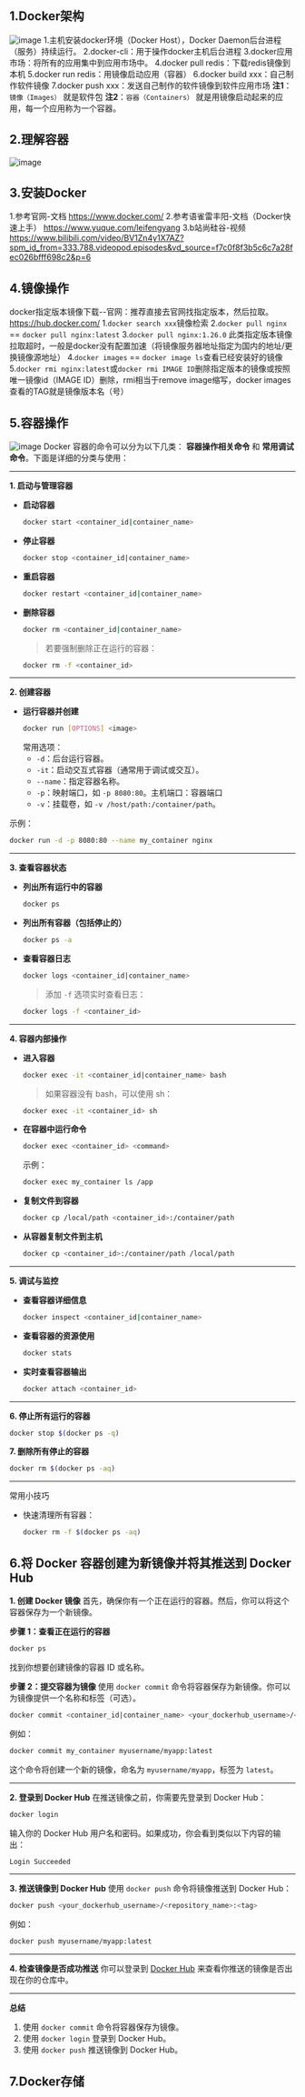 ## 1.Docker架构
![image](https://github.com/user-attachments/assets/88250f5c-48e0-4fdf-b181-90e679e5e5dc)
1.主机安装docker环境（Docker Host），Docker Daemon后台进程（服务）持续运行。
2.docker-cli：用于操作docker主机后台进程
3.docker应用市场：将所有的应用集中到应用市场中。
4.docker pull redis：下载redis镜像到本机
5.docker run redis：用镜像启动应用（容器）
6.docker build xxx：自己制作软件镜像
7.docker push xxx：发送自己制作的软件镜像到软件应用市场
**注1**：`镜像（Images）` 就是软件包
**注2**：`容器（Containers）` 就是用镜像启动起来的应用，每一个应用称为一个容器。
## 2.理解容器
![image](https://github.com/user-attachments/assets/494dc180-1924-4f4d-98c0-ae92240baa5c)
## 3.安装Docker
1.参考官网-文档
https://www.docker.com/
2.参考语雀雷丰阳-文档（Docker快速上手）
https://www.yuque.com/leifengyang
3.b站尚硅谷-视频
https://www.bilibili.com/video/BV1Zn4y1X7AZ?spm_id_from=333.788.videopod.episodes&vd_source=f7c0f8f3b5c6c7a28fec026bfff698c2&p=6
## 4.镜像操作
docker指定版本镜像下载--官网：推荐直接去官网找指定版本，然后拉取。
https://hub.docker.com/
1.`docker search xxx`镜像检索
2.`docker pull nginx` == `docker pull nginx:latest`
3.`docker pull nginx:1.26.0`   此类指定版本镜像拉取超时，一般是docker没有配置加速（将镜像服务器地址指定为国内的地址/更换镜像源地址）
4.`docker images` == `docker image ls`查看已经安装好的镜像
5.`docker rmi nginx:latest`或`docker rmi IMAGE ID`删除指定版本的镜像或按照唯一镜像id（IMAGE ID）删除，rmi相当于remove image缩写，docker images 查看的TAG就是镜像版本名（号）
## 5.容器操作
![image](https://github.com/user-attachments/assets/dc55ade2-e433-460b-882c-db8f5255ad02)
Docker 容器的命令可以分为以下几类： **容器操作相关命令** 和 **常用调试命令**。下面是详细的分类与使用：

---

**1. 启动与管理容器**
- **启动容器**
  ```bash
  docker start <container_id|container_name>
  ```
- **停止容器**
  ```bash
  docker stop <container_id|container_name>
  ```
- **重启容器**
  ```bash
  docker restart <container_id|container_name>
  ```
- **删除容器**
  ```bash
  docker rm <container_id|container_name>
  ```
  > 若要强制删除正在运行的容器：
  ```bash
  docker rm -f <container_id>
  ```

---

 **2. 创建容器**
- **运行容器并创建**
  ```bash
  docker run [OPTIONS] <image>
  ```
  常用选项：
  - `-d`：后台运行容器。
  - `-it`：启动交互式容器（通常用于调试或交互）。
  - `--name`：指定容器名称。
  - `-p`：映射端口，如 `-p 8080:80`。主机端口：容器端口
  - `-v`：挂载卷，如 `-v /host/path:/container/path`。

示例：
```bash
docker run -d -p 8080:80 --name my_container nginx
```

---

 **3. 查看容器状态**
- **列出所有运行中的容器**
  ```bash
  docker ps
  ```
- **列出所有容器（包括停止的）**
  ```bash
  docker ps -a
  ```
- **查看容器日志**
  ```bash
  docker logs <container_id|container_name>
  ```
  > 添加 `-f` 选项实时查看日志：
  ```bash
  docker logs -f <container_id>
  ```

---

 **4. 容器内部操作**
- **进入容器**
  ```bash
  docker exec -it <container_id|container_name> bash
  ```
  > 如果容器没有 bash，可以使用 sh：
  ```bash
  docker exec -it <container_id> sh
  ```

- **在容器中运行命令**
  ```bash
  docker exec <container_id> <command>
  ```
  示例：
  ```bash
  docker exec my_container ls /app
  ```

- **复制文件到容器**
  ```bash
  docker cp /local/path <container_id>:/container/path
  ```

- **从容器复制文件到主机**
  ```bash
  docker cp <container_id>:/container/path /local/path
  ```

---

 **5. 调试与监控**
- **查看容器详细信息**
  ```bash
  docker inspect <container_id|container_name>
  ```
- **查看容器的资源使用**
  ```bash
  docker stats
  ```

- **实时查看容器输出**
  ```bash
  docker attach <container_id>
  ```

---

**6. 停止所有运行的容器**
```bash
docker stop $(docker ps -q)
```

 **7. 删除所有停止的容器**
```bash
docker rm $(docker ps -aq)
```

---

 常用小技巧
- 快速清理所有容器：
  ```bash
  docker rm -f $(docker ps -aq)
  ```
## 6.将 Docker 容器创建为新镜像并将其推送到 Docker Hub

 **1. 创建 Docker 镜像**
首先，确保你有一个正在运行的容器。然后，你可以将这个容器保存为一个新镜像。

 **步骤 1：查看正在运行的容器**
```bash
docker ps
```
找到你想要创建镜像的容器 ID 或名称。

 **步骤 2：提交容器为镜像**
使用 `docker commit` 命令将容器保存为新镜像。你可以为镜像提供一个名称和标签（可选）。

```bash
docker commit <container_id|container_name> <your_dockerhub_username>/<repository_name>:<tag>
```
例如：
```bash
docker commit my_container myusername/myapp:latest
```

这个命令将创建一个新的镜像，命名为 `myusername/myapp`，标签为 `latest`。

---

 **2. 登录到 Docker Hub**
在推送镜像之前，你需要先登录到 Docker Hub：

```bash
docker login
```
输入你的 Docker Hub 用户名和密码。如果成功，你会看到类似以下内容的输出：
```bash
Login Succeeded
```

---

 **3. 推送镜像到 Docker Hub**
使用 `docker push` 命令将镜像推送到 Docker Hub：

```bash
docker push <your_dockerhub_username>/<repository_name>:<tag>
```
例如：
```bash
docker push myusername/myapp:latest
```

---

 **4. 检查镜像是否成功推送**
你可以登录到 [Docker Hub](https://hub.docker.com/) 来查看你推送的镜像是否出现在你的仓库中。

---

 **总结**
1. 使用 `docker commit` 命令将容器保存为镜像。
2. 使用 `docker login` 登录到 Docker Hub。
3. 使用 `docker push` 推送镜像到 Docker Hub。

## 7.Docker存储